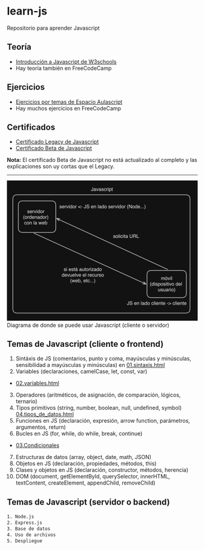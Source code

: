# learn-js
Repositorio para aprender Javascript

## Teoría

  - [Introducción a Javascript de W3schools](https://www.w3schools.com/js/default.asp) 
  - Hay teoría también en FreeCodeCamp

## Ejercicios

  - [Ejercicios por temas de Espacio Aulascript](https://www.aulascript.com/)
  - Hay muchos ejercicios en FreeCodeCamp

## Certificados

  - [Certificado Legacy de Javascript](https://www.freecodecamp.org/learn/javascript-algorithms-and-data-structures/)
  - [Certificado Beta de Javascript](https://www.freecodecamp.org/learn/javascript-algorithms-and-data-structures-v8/)

  **Nota:** El certificado Beta de Javascript no está actualizado al completo y las explicaciones son uy cortas que el Legacy.

---

![alt text](image.png)
Diagrama de donde se puede usar Javascript (cliente o servidor)

## Temas de Javascript (cliente o frontend)

  1. Sintáxis de JS (comentarios, punto y coma, mayúsculas y minúsculas, sensibilidad a mayúsculas y minúsculas) en [01.sintaxis.html](cliente/01.sintaxis.html)
  2. Variables (declaraciones, camelCase, let, const, var) 
  - [02.variables.html](cliente/02.variables)
  3. Operadores (aritméticos, de asignación, de comparación, lógicos, ternario) 
  4. Tipos primitivos (string, number, boolean, null, undefined, symbol) [04.tipos_de_datos.html](cliente/04.tipos_de_datos.html)
  5. Funciones en JS (declaración, expresión, arrow function, parámetros, argumentos, return) 
  6. Bucles en JS (for, while, do while, break, continue) 
   - [03.Condicionales](cliente/06.condicionales.html)
  7. Estructuras de datos (array, object, date, math, JSON)
  8. Objetos en JS (declaración, propiedades, métodos, this)
  9. Clases y objetos en JS (declaración, constructor, métodos, herencia)
  10. DOM (document, getElementById, querySelector, innerHTML, textContent, createElement, appendChild, removeChild)

## Temas de Javascript (servidor o backend)
  
    1. Node.js 
    2. Express.js 
    3. Base de datos
    4. Uso de archivos
    5. Despliegue